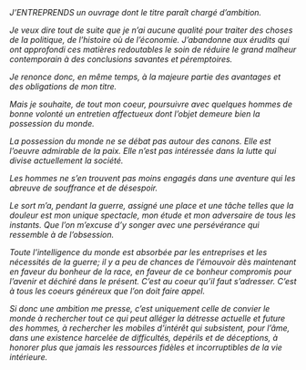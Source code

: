 <em>
J’ENTREPRENDS un ouvrage dont le titre paraît chargé d’ambition.

Je veux dire tout de suite que je n’ai aucune qualité pour traiter des choses de la politique, de l’histoire où de l’économie. J’abandonne aux érudits qui ont approfondi ces matières redoutables le soin de réduire le grand malheur contemporain à des conclusions savantes et péremptoires.

Je renonce donc, en même temps, à la majeure partie des avantages et des obligations de mon titre.

Mais je souhaite, de tout mon coeur, poursuivre avec quelques hommes de bonne volonté un entretien affectueux dont l’objet demeure bien la possession du monde.

La possession du monde ne se débat pas autour des canons. Elle est l’oeuvre admirable de la paix. Elle n’est pas intéressée dans la lutte qui divise actuellement la société.

Les hommes ne s’en trouvent pas moins engagés dans une aventure qui les abreuve de souffrance et de désespoir.

Le sort m’a, pendant la guerre, assigné une place et une tâche telles que la douleur est mon unique spectacle, mon étude et mon adversaire de tous les instants. Que l’on m’excuse d’y songer avec une persévérance qui ressemble à de l’obsession.

Toute l’intelligence du monde est absorbée par les entreprises et les nécessités de la guerre; il y a peu de chances de l’émouvoir dès maintenant en faveur du bonheur de la race, en faveur de ce bonheur compromis pour l’avenir et déchiré dans le présent. C’est au coeur qu’il faut s’adresser. C’est à tous les coeurs généreux que l’on doit faire appel.

Si donc une ambition me presse, c’est uniquement celle de convier le monde à rechercher tout ce qui peut alléger la détresse actuelle et future des hommes, à rechercher les mobiles d’intérêt qui subsistent, pour l’âme, dans une existence harcelée de difficultés, depérils et de déceptions, à honorer plus que jamais les ressources fidèles et incorruptibles de la vie intérieure.
</em>